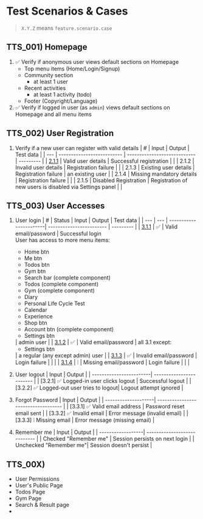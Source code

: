 # Test Scenarios & Cases

> `X.Y.Z` means `feature.scenario.case`

## TTS_001) Homepage
1. ✅ Verify if anonymous user views default sections on Homepage
    - Top menu items (Home/Login/Signup)
    - Community section
        - at least 1 user
    - Recent activities
        - at least 1 activity (todo)
    - Footer (Copyright/Language)
2. ✅ Verify if logged in user (as `admin`) views default sections on Homepage and all menu items

## TTS_002) User Registration
1. Verify if a new user can register with valid details
    | #  | Input                      | Output                       | Test data |
    | --- | -------------------------- | ---------------------------- | --------- |
    | [2.1.1](cases/1.1.md) | Valid user details         | Successful registration      |           |
    | 2.1.2 | Invalid user details       | Registration failure         |           | 
    | 2.1.3 | Existing user details      | Registration failure         | an existing user |
    | 2.1.4 | Missing mandatory details  | Registration failure         |           |
    | 2.1.5 | Disabled Registration  | Registration of new users is disabled via Settings panel |           |

## TTS_003) User Accesses
1. User login
    | #  | Status | Input                  | Output                   | Test data |
    | --- | --- | -----------------------| ------------------------ | --------- |
    | [3.1.1](cases/3.1.md) | ✅ | Valid email/password | Successful login<br>User has access to more menu items:<ul><li>Home btn</li><li>Me btn</li><li>Todos btn</li><li>Gym btn</li><li>Search bar (complete component)</li><li>Todos (complete component)</li><li>Gym (complete component)</li><li>Diary</li><li>Personal Life Cycle Test</li><li>Calendar</li><li>Experience</li><li>Shop btn</li><li>Account btn (complete component)</li><li>Settings btn</li></ul> | admin user |
    | [3.1.2](cases/3.2.md) | ✅ | Valid email/password   | all 3.1 except:<br><ul><li>Settings btn</li></ul> | a regular (any except admin) user |
    | [3.1.3](cases/3.3.md) | ✅ | Invalid email/password | Login failure            |           |  |
    | [3.1.4](cases/3.4.md) | ❕  | Missing email/password | Login failure            | | |

2. User logout
    | Input                   | Output                   |
    | ------------------------| ------------------------ |
    | [3.2.1] ✅ Logged-in user clicks logout | Successful logout   |
    | [3.2.2] ✅ Logged-out user tries to logout| Logout attempt ignored |

3. Forgot Password
    | Input               | Output                              |
    | --------------------| ----------------------------------- |
    | [3.3.1] ✅ Valid email address | Password reset email sent           |
    | [3.3.2] ✅ Invalid email       | Error message (invalid email)       |
    | [3.3.3] ❕ Missing email       | Error message (missing email)       |

4. Remember me
    | Input             | Output                       |
    | ------------------| ---------------------------- |
    | Checked "Remember me"  | Session persists on next login |
    | Unchecked "Remember me"| Session doesn't persist        |



## TTS_00X) 
- User Permissions
- User's Public Page
- Todos Page
- Gym Page
- Search & Result page
- 

